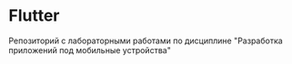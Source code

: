 # Flutter

Репозиторий с лабораторными работами по дисциплине "Разработка приложений под мобильные устройства"

